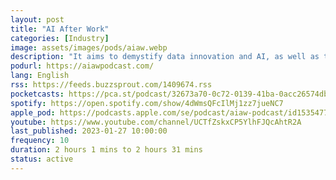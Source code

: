 ```yaml
---
layout: post
title: "AI After Work"
categories: [Industry]
image: assets/images/pods/aiaw.webp
description: "It aims to demystify data innovation and AI, as well as their impact to future business and society by bringing the listeners close to the challenges that AI practitioners aim to solve today."
podurl: https://aiawpodcast.com/
lang: English
rss: https://feeds.buzzsprout.com/1409674.rss
pocketcasts: https://pca.st/podcast/32673a70-0c72-0139-41ba-0acc26574db2
spotify: https://open.spotify.com/show/4dWmsQFcIlMj1zz7jueNC7
apple_pod: https://podcasts.apple.com/se/podcast/aiaw-podcast/id1535477969
youtube: https://www.youtube.com/channel/UCTfZskxCP5YlhFJQcAhtR2A
last_published: 2023-01-27 10:00:00
frequency: 10
duration: 2 hours 1 mins to 2 hours 31 mins
status: active
---
```

